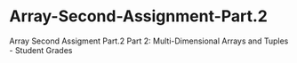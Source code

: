 # Array-Second-Assignment-Part.2
Array Second Assigment Part.2 Part 2: Multi-Dimensional Arrays and Tuples - Student Grades
